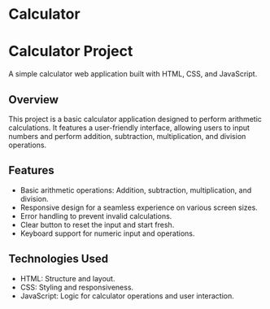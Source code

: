 # Calculator
# Calculator Project

A simple calculator web application built with HTML, CSS, and JavaScript.

## Overview

This project is a basic calculator application designed to perform arithmetic calculations. It features a user-friendly interface, allowing users to input numbers and perform addition, subtraction, multiplication, and division operations.


## Features

- Basic arithmetic operations: Addition, subtraction, multiplication, and division.
- Responsive design for a seamless experience on various screen sizes.
- Error handling to prevent invalid calculations.
- Clear button to reset the input and start fresh.
- Keyboard support for numeric input and operations.

## Technologies Used

- HTML: Structure and layout.
- CSS: Styling and responsiveness.
- JavaScript: Logic for calculator operations and user interaction.

